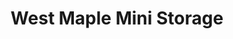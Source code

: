 ---
title: "West Maple Mini Storage"
url: /east-rochester/west-maple-mini-storage/
shop: storage rental
---